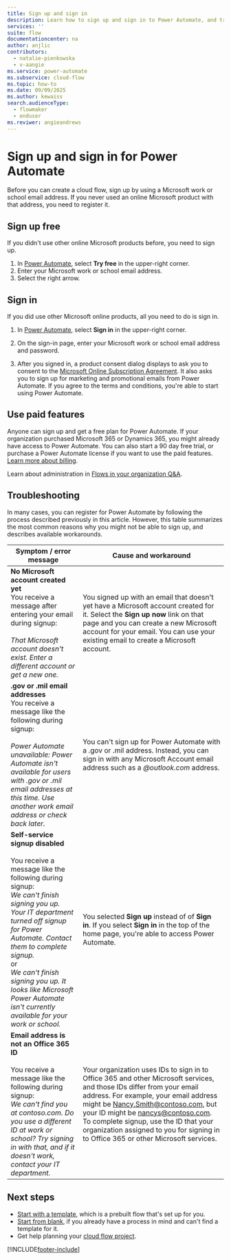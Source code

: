 ```yaml
---
title: Sign up and sign in
description: Learn how to sign up and sign in to Power Automate, and troubleshoot issues with this process.
services: ''
suite: flow
documentationcenter: na
author: anjlic
contributors:
  - natalie-pienkowska
  - v-aangie
ms.service: power-automate
ms.subservice: cloud-flow
ms.topic: how-to
ms.date: 09/09/2025
ms.author: kewaiss
search.audienceType: 
  - flowmaker
  - enduser
ms.reviwer: angieandrews
---
```


# Sign up and sign in for Power Automate

Before you can create a cloud flow, sign up by using a Microsoft work or school email address. If you never used an online Microsoft product with that address, you need to register it.

## Sign up free

If you didn't use other online Microsoft products before, you need to sign up.

1. In [Power Automate](https://make.powerautomate.com), select **Try free** in the upper-right corner.
2. Enter your Microsoft work or school email address.
3. Select the right arrow.

## Sign in

If you did use other Microsoft online products, all you need to do is sign in.

1. In [Power Automate](https://make.powerautomate.com), select **Sign in** in the upper-right corner.

1. On the sign-in page, enter your Microsoft work or school email address and password.
1. After you signed in, a product consent dialog displays to ask you to consent to the [Microsoft Online Subscription Agreement](https://azure.microsoft.com/support/legal/subscription-agreement/). It also asks you to sign up for marketing and promotional emails from Power Automate. If you agree to the terms and conditions, you're able to start using Power Automate.

## Use paid features

Anyone can sign up and get a free plan for Power Automate. If your organization purchased Microsoft 365 or Dynamics 365, you might already have access to Power Automate. You can also start a 90 day free trial, or purchase a Power Automate license if you want to use the paid features. [Learn more about billing](billing-questions.md).

Learn about administration in [Flows in your organization Q&A](organization-q-and-a.md).

## Troubleshooting

In many cases, you can register for Power Automate by following the process described previously in this article. However, this table summarizes the most common reasons why you might not be able to sign up, and describes available workarounds.

| Symptom / error message  | Cause and workaround   |
|--------------------------|--------------|
|                                                                                       **No Microsoft account created yet** <br> You receive a message after entering your email during signup:<br><br> *That Microsoft account doesn't exist. Enter a different account or get a new one.*                                                                                       |                                              You signed up with an email that doesn't yet have a Microsoft account created for it. Select the **Sign up now** link on that page and you can create a new Microsoft account for your email. You can use your existing email to create a Microsoft account.                                               |
|                                                  **.gov or .mil email addresses**<br>You receive a message like the following during signup:<br><br>*Power Automate unavailable: Power Automate isn't available for users with .gov or .mil email addresses at this time. Use another work email address or check back later.*                                                  |                                                                                            You can't sign up for Power Automate with a .gov or .mil address. Instead, you can sign in with any Microsoft Account email address such as a *\@outlook.com* address.                                                                                             |
| **Self-service signup disabled**<br><br>You receive a message like the following during signup:<br>*We can't finish signing you up. Your IT department turned off signup for Power Automate. Contact them to complete signup.* <br>or<br> *We can't finish signing you up. It looks like Microsoft Power Automate isn't currently available for your work or school.* |                                                                                        You selected **Sign up** instead of of **Sign in**. If you select **Sign in** in the top of the home page, you're able to access Power Automate.                                                                                        |
|                                                   **Email address is not an Office 365 ID**<br><br>You receive a message like the following during signup:<br>*We can't find you at contoso.com. Do you use a different ID at work or school? Try signing in with that, and if it doesn't work, contact your IT department.*                                                    | Your organization uses IDs to sign in to Office 365 and other Microsoft services, and those IDs differ from your email address. For example, your email address might be Nancy.Smith@contoso.com, but your ID might be nancys@contoso.com. To complete signup, use the ID that your organization assigned to you for signing in to Office 365 or other Microsoft services. |

## Next steps

- [Start with a template](get-started-logic-template.md), which is a prebuilt flow that's set up for you.
- [Start from blank](get-started-logic-flow.md), if you already have a process in mind and can't find a template for it.
- Get help planning your [cloud flow project](./guidance/planning/introduction.md).



[!INCLUDE[footer-include](includes/footer-banner.md)]

